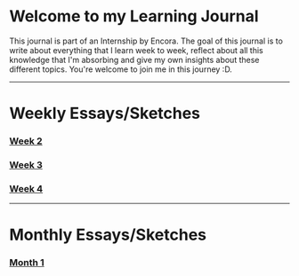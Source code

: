 # Welcome to my Learning Journal
This journal is part of an Internship by Encora. The goal of this journal is to write about everything that I learn week to week, reflect about all this knowledge that I'm absorbing and give my own insights about these different topics.
You're welcome to join me in this journey :D.


***
# Weekly Essays/Sketches
### [Week 2](https://luis-valdez.github.io/Learning-Journal/week2)
### [Week 3](http:////luis-valdez.github.io/Learning-Journal/week3)
### [Week 4](http:////luis-valdez.github.io/Learning-Journal/week4)
***

# Monthly Essays/Sketches
### [Month 1](http:////luis-valdez.github.io/Learning-Journal/month1)

